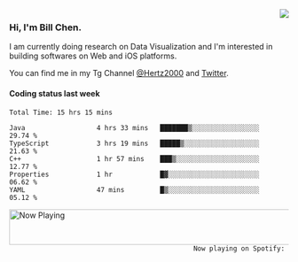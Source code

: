 <img  align="right" src="https://github-readme-stats.vercel.app/api?username=BillChen2k&show_icons=false&count_private=true&hide_title=true">

### Hi, I'm Bill Chen.

I am currently doing research on Data Visualization and I'm interested in building softwares on Web and iOS platforms.

You can find me in my Tg Channel [@Hertz2000](https://t.me/Hertz2000) and [Twitter](https://twitter.com/billchen2k).

#### Coding status last week

<!--START_SECTION:waka-->

```text
Total Time: 15 hrs 15 mins

Java                  4 hrs 33 mins   ███████▒░░░░░░░░░░░░░░░░░   29.74 %
TypeScript            3 hrs 19 mins   █████▒░░░░░░░░░░░░░░░░░░░   21.63 %
C++                   1 hr 57 mins    ███▒░░░░░░░░░░░░░░░░░░░░░   12.77 %
Properties            1 hr            █▓░░░░░░░░░░░░░░░░░░░░░░░   06.62 %
YAML                  47 mins         █▒░░░░░░░░░░░░░░░░░░░░░░░   05.12 %
```

<!--END_SECTION:waka-->


<div>
<a href="https://spotify-now-playing.billchen2k.vercel.app/now-playing?open">
   <img align="right" src="https://spotify-now-playing.billchen2k.vercel.app/now-playing" width="540" height="64" alt="Now Playing">
</a>
</div>

<div>
<p align="right"><code>Now playing on Spotify: </code></p>
</div>

<!--
**BillChen2K/BillChen2K** is a ✨ _special_ ✨ repository because its `README.md` (this file) appears on your GitHub profile.

Here are some ideas to get you started:

- 🔭 I’m currently working on ...
- 🌱 I’m currently learning ...
- 👯 I’m looking to collaborate on ...
- 🤔 I’m looking for help with ...
- 💬 Ask me about ...
- 📫 How to reach me: ...
- 😄 Pronouns: ...
- ⚡ Fun fact: ...
-->

